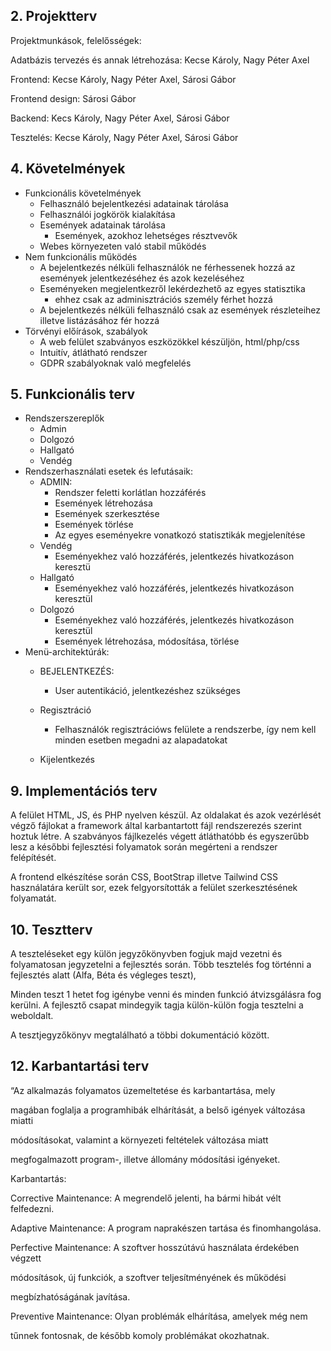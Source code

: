 ## 2. Projektterv
Projektmunkások, felelősségek:

Adatbázis tervezés és annak létrehozása: Kecse Károly, Nagy Péter Axel

Frontend: Kecse Károly, Nagy Péter Axel, Sárosi Gábor

Frontend design: Sárosi Gábor

Backend: Kecs Károly, Nagy Péter Axel,  Sárosi Gábor

Tesztelés: Kecse Károly, Nagy Péter Axel, Sárosi Gábor

## 4. Követelmények
 - Funkcionális követelmények
   - Felhasználó bejelentkezési adatainak tárolása
   - Felhasználói jogkörök kialakítása
   - Események adatainak tárolása
     - Események, azokhoz lehetséges résztvevők
   - Webes környezeten való stabil működés
 - Nem funkcionális működés
   - A bejelentkezés nélküli felhasználók ne férhessenek hozzá az események jelentkezéséhez és azok kezeléséhez
   - Eseményeken megjelentkezről lekérdezhető az egyes statisztika
     - ehhez csak az adminisztrációs személy férhet hozzá
   - A bejelentkezés nélküli felhasználó csak az események részleteihez illetve listázásához fér hozzá
 - Törvényi előírások, szabályok
   - A web felület szabványos eszközökkel készüljön, html/php/css
   - Intuitív, átlátható rendszer
   - GDPR szabályoknak való megfelelés

## 5. Funkcionális terv
 - Rendszerszereplők
    - Admin  
    - Dolgozó
    - Hallgató
    - Vendég
 - Rendszerhasználati esetek és lefutásaik:
    - ADMIN:
        - Rendszer feletti korlátlan hozzáférés
        - Események létrehozása
        - Események szerkesztése
        - Események törlése
        - Az egyes eseményekre vonatkozó statisztikák megjelenítése
    - Vendég
        - Eseményekhez való hozzáférés, jelentkezés hivatkozáson keresztü
    - Hallgató
        - Eseményekhez való hozzáférés, jelentkezés hivatkozáson keresztül
    - Dolgozó
        - Eseményekhez való hozzáférés, jelentkezés hivatkozáson keresztül
        - Események létrehozása, módosítása, törlése
 - Menü-architektúrák:
    - BEJELENTKEZÉS:
        - User autentikáció, jelentkezéshez szükséges
    
    - Regisztráció
        - Felhasználók regisztrációws felülete a rendszerbe, így nem kell minden esetben megadni az alapadatokat
    - Kijelentkezés
## 9. Implementációs terv
A felület HTML, JS, és PHP nyelven készül. Az oldalakat és azok vezérlését végző fájlokat a framework által karbantartott fájl rendszerezés szerint hoztuk létre.
A szabványos fájlkezelés végett átláthatóbb és egyszerűbb lesz a későbbi fejlesztési folyamatok során megérteni a rendszer felépítését.

A frontend elkészítése során CSS, BootStrap illetve Tailwind CSS használatára került sor, ezek felgyorsították a felület szerkesztésének folyamatát.


## 10. Tesztterv
A teszteléseket egy külön jegyzőkönyvben fogjuk majd vezetni és folyamatosan jegyzetelni a fejlesztés során. Több tesztelés fog történni a fejlesztés alatt (Alfa, Béta és végleges teszt), 

Minden teszt 1 hetet fog igénybe venni és minden funkció átvizsgálásra fog kerülni. A fejlesztő csapat mindegyik tagja külön-külön fogja tesztelni a weboldalt.

A tesztjegyzőkönyv megtalálható a többi dokumentáció között.

## 12. Karbantartási terv
“Az alkalmazás folyamatos üzemeltetése és karbantartása, mely

magában foglalja a programhibák elhárítását, a belső igények változása miatti

módosításokat, valamint a környezeti feltételek változása miatt

megfogalmazott program-, illetve állomány módosítási igényeket.

Karbantartás:

Corrective Maintenance: A megrendelő jelenti, ha bármi hibát vélt felfedezni.

Adaptive Maintenance: A program naprakészen tartása és finomhangolása.

Perfective Maintenance: A szoftver hosszútávú használata érdekében végzett

módosítások, új funkciók, a szoftver teljesítményének és működési

megbízhatóságának javítása.

Preventive Maintenance: Olyan problémák elhárítása, amelyek még nem

tűnnek fontosnak, de később komoly problémákat okozhatnak.

